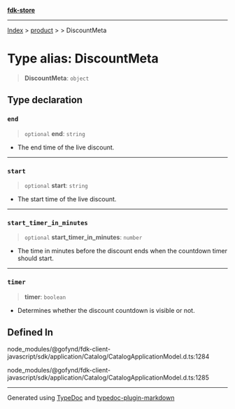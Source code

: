 [**fdk-store**](../../../README.md)
***

[Index](../../../API.md) > [product](../../README.md) > [<internal>](../README.md) > DiscountMeta

# Type alias: DiscountMeta

> **DiscountMeta**: `object`

## Type declaration

### `end`

> `optional` **end**: `string`

- The end time of the live discount.

***

### `start`

> `optional` **start**: `string`

- The start time of the live discount.

***

### `start_timer_in_minutes`

> `optional` **start\_timer\_in\_minutes**: `number`

- The time in minutes before the
discount ends when the countdown timer should start.

***

### `timer`

> **timer**: `boolean`

- Determines whether the discount countdown is
visible or not.

## Defined In

node\_modules/@gofynd/fdk-client-javascript/sdk/application/Catalog/CatalogApplicationModel.d.ts:1284

node\_modules/@gofynd/fdk-client-javascript/sdk/application/Catalog/CatalogApplicationModel.d.ts:1285

***
Generated using [TypeDoc](https://typedoc.org/) and [typedoc-plugin-markdown](https://www.npmjs.com/package/typedoc-plugin-markdown)
